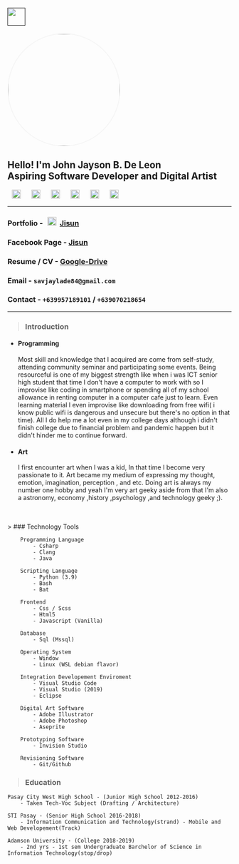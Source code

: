 </br>
<a href=""><image src="./images/jisun.svg" width=40 height=40></a> 
</br>
</br>
<image src="./images/Selfie_Me.jpg" style="border:2px solid whitesmoke;border-radius:100%;" width=250 height=250>
</br>

## Hello! I'm John Jayson B. De Leon </br>Aspiring Software Developer and Digital Artist


<a href="https://www.facebook.com/jayson.deleon.393" style="margin:auto 10px"><image alt="facebook-logo" src="./images/facebook.png" style="padding:-2px 10px " width=20 height=20></a>
<a href="https://www.instagram.com/savjaylade84" style="margin:auto 10px"><image alt="instagram-logo" src="./images/instagram.png" style="padding:-2px 10px " width=20 height=20></a>
<a href="https://www.twitter.com/johnjaysonbdel1/" style="margin:auto 10px"><image alt="twitter-logo" src="./images/twitter.png" style="padding:-2px 10px " width=20 height=20></a>
<a href="https://www.linkedin.com/mwlite/in/john-jayson-de-leon-73533818b/" style="margin:auto 10px"><image alt="linkedin-logo" src="./images/linkedin.png" style="padding:-2px 10px " width=20 height=20></a>
<a href="https://www.github.com/savjaylade84/" style="margin:auto 10px"><image alt="github-logo" src="./images/github.png" style="padding:-2px 10px" width=20 height=20></a>
<a href="https://www.opensea.io/savjaylade" style="margin:auto 10px"><image alt="opensea-logo" src="./images/opensea.png" style="padding:-2px 7px;" width=20 height=20></a>
<hr>

### Portfolio - <a href="https://www.savjaylade84.github.io/Jisun.github.io/index.html"><image alt="jisun-logo" src="./images/jisun.svg" style="padding:0px 7px;" width=20 height=20>[Jisun]</a>

### Facebook Page - [Jisun ]

### Resume / CV - [Google-Drive]

### Email - `savjaylade84@gmail.com`

### Contact - `+639957189101` / `+639070218654`

<hr>

>  ### Introduction

- #### Programming

    Most skill and knowledge that I acquired are come from self-study, attending community 
    seminar and participating some events. Being resourceful is one of my biggest strength like 
    when i was ICT senior high student that time I don't have a computer to work with so I
    improvise like coding in smartphone or spending all of my school allowance in renting 
    computer in a computer cafe just to learn. Even learning material I even improvise 
    like downloading from free wifi( i know public wifi is dangerous and unsecure but there's 
    no option in that time). All I do help me a lot even in my college days although i didn't 
    finish college due to financial problem and pandemic happen but it didn't hinder me 
    to continue forward.

- #### Art

    I first encounter art when I was a kid, In that time I become very passionate to it.
    Art became my medium of expressing my thought, emotion, imagination, perception
    , and etc. Doing art is always my number one hobby and yeah I'm very art geeky aside 
    from that I'm also a astronomy, economy ,history ,psychology ,and technology geeky ;).
</br>
</br>
> ### Technology Tools

        Programming Language
            - Csharp
            - Clang
            - Java

        Scripting Language
            - Python (3.9)
            - Bash
            - Bat

        Frontend
            - Css / Scss
            - Html5
            - Javascript (Vanilla)

        Database
            - Sql (Mssql)

        Operating System
            - Window
            - Linux (WSL debian flavor)

        Integration Developement Enviroment
            - Visual Studio Code
            - Visual Studio (2019)
            - Eclipse

        Digital Art Software
            - Adobe Illustrator
            - Adobe Photoshop
            - Aseprite

        Prototyping Software
            - Invision Studio

        Revisioning Software
            - Git/Github

> ### Education

    Pasay City West High School - (Junior High School 2012-2016)
        - Taken Tech-Voc Subject (Drafting / Architecture)

    STI Pasay - (Senior High School 2016-2018)
        - Information Communication and Technology(strand) - Mobile and Web Developement(Track) 

    Adamson University - (College 2018-2019)
        - 2nd yrs - 1st sem Undergraduate Barchelor of Science in Information Technology(stop/drop)

[Jisun]: https://www.facebook.com/Jisun-102294825339373/
[Jisun]: https://www.savjaylade84.github.io/Jisun.github.io/index.html
[Google-Drive]: https://drive.google.com/file/d/1jqE7Q4zoNcbGpgAxGEDVQsFWSe7kCJn/view?usp=drivesdk